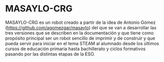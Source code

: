 # MASAYLO-CRG
MASAYLO-CRG es un robot creado a partir de la idea de Antonio Gómez (https://github.com/agomezgar/masaylo) del que se van a desarrollar las tres versiones que se describen en la documentación y que tiene como propósito principal ser un robot sencillo de imprimir y de construir y que pueda servir para iniciar en el tema STEAM al alumnado desde los últimos cursos de educación primaria hasta bachillerato y ciclos formativos pasando por las distintas etapas de la ESO.
